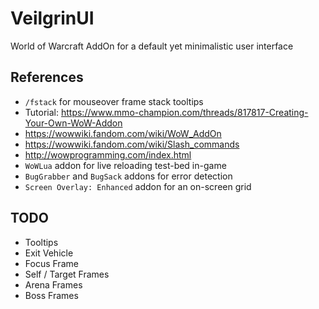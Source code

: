 # VeilgrinUI

World of Warcraft AddOn for a default yet minimalistic user interface

## References

- `/fstack` for mouseover frame stack tooltips
- Tutorial: https://www.mmo-champion.com/threads/817817-Creating-Your-Own-WoW-Addon
- https://wowwiki.fandom.com/wiki/WoW_AddOn
- https://wowwiki.fandom.com/wiki/Slash_commands
- http://wowprogramming.com/index.html
- `WoWLua` addon for live reloading test-bed in-game
- `BugGrabber` and `BugSack` addons for error detection
- `Screen Overlay: Enhanced` addon for an on-screen grid

## TODO

- Tooltips
- Exit Vehicle
- Focus Frame
- Self / Target Frames
- Arena Frames
- Boss Frames
